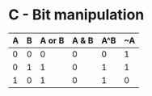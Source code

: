 **C - Bit manipulation**
=======================

| A  | B  | A or B  |A & B   | A^B  | ~A|
|--- |--- |---      |---     |---   |-- |
|  0 |0   |   0     |0       |0     | 1 |
|  0 | 1  | 1       |0       |1     | 1 |
|  1 | 0  | 1       |0       |1     | 0 |